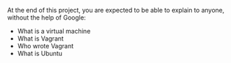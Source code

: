 At the end of this project, you are expected to be able to explain to anyone, without the help of Google:
* What is a virtual machine
* What is Vagrant
* Who wrote Vagrant
* What is Ubuntu
